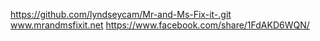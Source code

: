 https://github.com/lyndseycam/Mr-and-Ms-Fix-it-.git
www.mrandmsfixit.net
https://www.facebook.com/share/1FdAKD6WQN/

